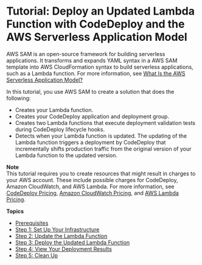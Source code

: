 # Tutorial: Deploy an Updated Lambda Function with CodeDeploy and the AWS Serverless Application Model<a name="tutorial-lambda-sam"></a>

AWS SAM is an open\-source framework for building serverless applications\. It transforms and expands YAML syntax in a AWS SAM template into AWS CloudFormation syntax to build serverless applications, such as a Lambda function\. For more information, see [What Is the AWS Serverless Application Model?](https://docs.aws.amazon.com/serverless-application-model/latest/developerguide/what-is-sam.html) 

 In this tutorial, you use AWS SAM to create a solution that does the following: 
+  Creates your Lambda function\. 
+  Creates your CodeDeploy application and deployment group\. 
+  Creates two Lambda functions that execute deployment validation tests during CodeDeploy lifecycle hooks\. 
+  Detects when your Lambda function is updated\. The updating of the Lambda function triggers a deployment by CodeDeploy that incrementally shifts production traffic from the original version of your Lambda function to the updated version\. 

**Note**  
This tutorial requires you to create resources that might result in charges to your AWS account\. These include possible charges for CodeDeploy, Amazon CloudWatch, and AWS Lambda\. For more information, see [CodeDeploy Pricing](https://aws.amazon.com/codedeploy/pricing/), [Amazon CloudWatch Pricing](https://aws.amazon.com/cloudwatch/pricing/), and [AWS Lambda Pricing](https://aws.amazon.com/lambda/pricing/)\.

**Topics**
+ [Prerequisites](tutorial-lambda-sam-prereqs.md)
+ [Step 1: Set Up Your Infrastructure](tutorial-lambda-sam-setup-infrastructure.md)
+ [Step 2: Update the Lambda Function](tutorial-lambda-sam-update-function.md)
+ [Step 3: Deploy the Updated Lambda Function](tutorial-lambda-sam-deploy-update.md)
+ [Step 4: View Your Deployment Results](tutorial-lambda-sam-deploy-view-results.md)
+ [Step 5: Clean Up](tutorial-lambda-clean-up.md)